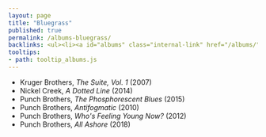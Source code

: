 ```yaml
---
layout: page
title: "Bluegrass"
published: true
permalink: /albums-bluegrass/
backlinks: <ul><li><a id="albums" class="internal-link" href="/albums/">Albums</a></li></ul>
tooltips: 
- path: tooltip_albums.js
---
```


* Kruger Brothers, *The Suite, Vol. 1* (2007)
* Nickel Creek, *A Dotted Line* (2014)
* Punch Brothers, *The Phosphorescent Blues* (2015)
* Punch Brothers, *Antifogmatic* (2010)
* Punch Brothers, *Who's Feeling Young Now?* (2012)
* Punch Brothers, *All Ashore* (2018)
